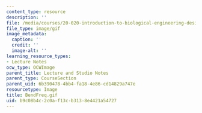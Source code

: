 ```yaml
---
content_type: resource
description: ''
file: /media/courses/20-020-introduction-to-biological-engineering-design-spring-2009/b9c08b4c2c0af13cb3138e4421a54727_BendFreq.gif
file_type: image/gif
image_metadata:
  caption: ''
  credit: ''
  image-alt: ''
learning_resource_types:
- Lecture Notes
ocw_type: OCWImage
parent_title: Lecture and Studio Notes
parent_type: CourseSection
parent_uid: 6b390478-4bb4-fa18-4e86-cd14829a747e
resourcetype: Image
title: BendFreq.gif
uid: b9c08b4c-2c0a-f13c-b313-8e4421a54727
---
```


